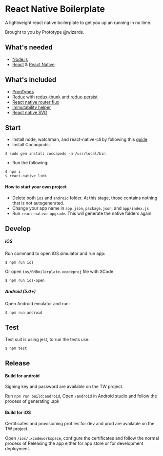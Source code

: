 # React Native Boilerplate

A lightweight react native boilerplate to get you up an running in no time.

Brought to you by Prototype @wizards.

## What's needed

* [Node.js](http://nodejs.org)
* [React](https://github.com/facebook/react) & [React Native](https://github.com/facebook/react-native)

## What's included

* [PropTypes](https://facebook.github.io/react/docs/typechecking-with-proptypes.html)
* [Redux](https://github.com/reactjs/redux) with [redux-thunk](https://github.com/gaearon/redux-thunk) and [redux-persist](https://github.com/rt2zz/redux-persist)
* [React native router flux](https://github.com/aksonov/react-native-router-flux)
* [Immutability helper](https://github.com/kolodny/immutability-helper)
* [React native SVG](https://github.com/react-native-community/react-native-svg)

## Start

* Install node, watchman, and react-native-cli by following this [guide](https://facebook.github.io/react-native/docs/getting-started.html)
* Install Cocaopods:
```
$ sudo gem install cocoapods -n /usr/local/bin
```
* Run the following:
```
$ npm i
$ react-native link
```

#### How to start your own project

* Delete both `ios` and `android` folder. At this stage, those contains nothing that is not autogenerated.
* Change your app name in `app.json`, `package.json`, and `app/index.js`
* Run `react-native upgrade`. This will generate the native folders again.

## Develop

##### iOS

Run command to open iOS simulator and run app:

```
$ npm run ios
```

Or open `ios/RNBoilerplate.xcodeproj` file with XCode:

```
$ npm run ios-open
```

##### Android (5.0+)

Open Android emulator and run:

```
$ npm run android
```


## Test
Test suit is using jest, to run the tests use:

```
$ npm test
```


## Release

#### Build for android

Signing key and password are available on the TW project.

Run `npm run build:android`, Open `/android` in Android studio and follow the process of generating .apk


#### Build for iOS

Certificates and provisioning profiles for dev and prod are available on the TW project.

Open `/ios/.xcodeworkspace`, configure the certificates and follow the normal process of Releasing the app either for app store or for development deployment.

